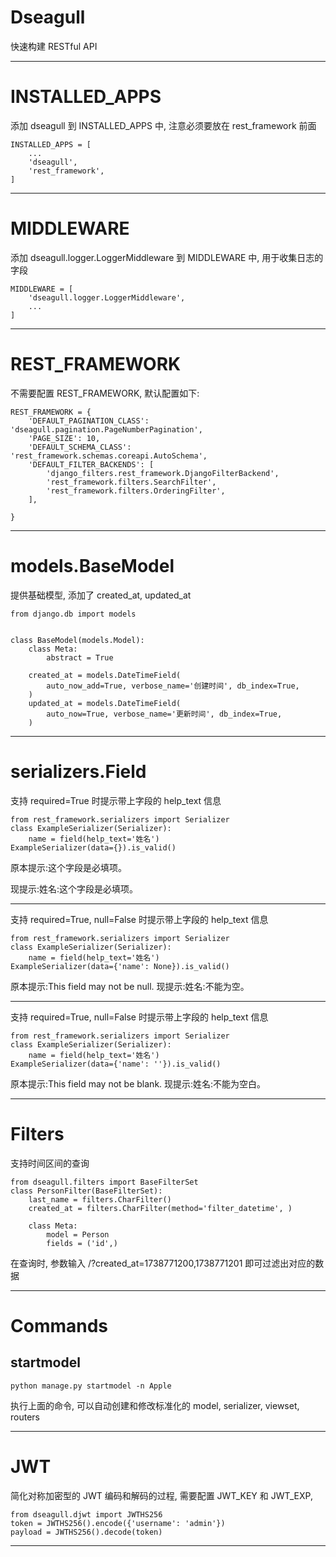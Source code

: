 # Dseagull

快速构建 RESTful API

---

# INSTALLED_APPS

添加 dseagull 到 INSTALLED_APPS 中, 注意必须要放在 rest_framework 前面

```
INSTALLED_APPS = [
    ...
    'dseagull',
    'rest_framework',
]
```

---

# MIDDLEWARE

添加 dseagull.logger.LoggerMiddleware 到 MIDDLEWARE 中, 用于收集日志的字段

```
MIDDLEWARE = [
    'dseagull.logger.LoggerMiddleware',
    ...
]
```

---

# REST_FRAMEWORK

不需要配置 REST_FRAMEWORK, 默认配置如下:

```
REST_FRAMEWORK = {
    'DEFAULT_PAGINATION_CLASS': 'dseagull.pagination.PageNumberPagination',
    'PAGE_SIZE': 10,
    'DEFAULT_SCHEMA_CLASS': 'rest_framework.schemas.coreapi.AutoSchema',
    'DEFAULT_FILTER_BACKENDS': [
        'django_filters.rest_framework.DjangoFilterBackend',
        'rest_framework.filters.SearchFilter',
        'rest_framework.filters.OrderingFilter',
    ],
    
}
```

---

# models.BaseModel

提供基础模型, 添加了 created_at, updated_at

    from django.db import models
    
    
    class BaseModel(models.Model):
        class Meta:
            abstract = True
    
        created_at = models.DateTimeField(
            auto_now_add=True, verbose_name='创建时间', db_index=True,
        )
        updated_at = models.DateTimeField(
            auto_now=True, verbose_name='更新时间', db_index=True,
        )

---

# serializers.Field

支持 required=True 时提示带上字段的 help_text 信息

    from rest_framework.serializers import Serializer
    class ExampleSerializer(Serializer):
        name = field(help_text='姓名')
    ExampleSerializer(data={}).is_valid()

原本提示:这个字段是必填项。

现提示:姓名:这个字段是必填项。

---

支持 required=True, null=False 时提示带上字段的 help_text 信息

    from rest_framework.serializers import Serializer
    class ExampleSerializer(Serializer):
        name = field(help_text='姓名')
    ExampleSerializer(data={'name': None}).is_valid()

原本提示:This field may not be null.
现提示:姓名:不能为空。

---

支持 required=True, null=False 时提示带上字段的 help_text 信息

    from rest_framework.serializers import Serializer
    class ExampleSerializer(Serializer):
        name = field(help_text='姓名')
    ExampleSerializer(data={'name': ''}).is_valid()

原本提示:This field may not be blank.
现提示:姓名:不能为空白。

---

# Filters

支持时间区间的查询

    from dseagull.filters import BaseFilterSet
    class PersonFilter(BaseFilterSet):
        last_name = filters.CharFilter()
        created_at = filters.CharFilter(method='filter_datetime', )
    
        class Meta:
            model = Person
            fields = ('id',)

在查询时, 参数输入 /?created_at=1738771200,1738771201 即可过滤出对应的数据

---

# Commands

## startmodel

    python manage.py startmodel -n Apple

执行上面的命令, 可以自动创建和修改标准化的 model, serializer, viewset, routers

---

# JWT

简化对称加密型的 JWT 编码和解码的过程, 需要配置 JWT_KEY 和 JWT_EXP,

    from dseagull.djwt import JWTHS256
    token = JWTHS256().encode({'username': 'admin'})
    payload = JWTHS256().decode(token)

---